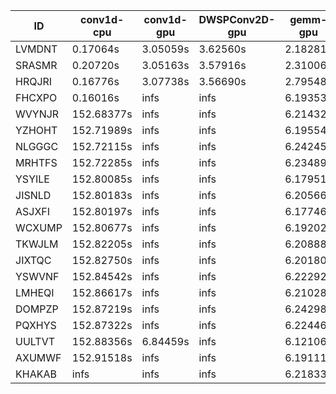 |ID|conv1d-cpu|conv1d-gpu|DWSPConv2D-gpu|gemm-gpu|avg|
|-|-|-|-|-|-|
|LVMDNT|0.17064s|3.05059s|3.62560s|2.18281s|2.25741s|
|SRASMR|0.20720s|3.05163s|3.57916s|2.31006s|2.28701s|
|HRQJRI|0.16776s|3.07738s|3.56690s|2.79548s|2.40188s|
|FHCXPO|0.16016s|infs|infs|6.19353s|infs|
|WVYNJR|152.68377s|infs|infs|6.21432s|infs|
|YZHOHT|152.71989s|infs|infs|6.19554s|infs|
|NLGGGC|152.72115s|infs|infs|6.24245s|infs|
|MRHTFS|152.72285s|infs|infs|6.23489s|infs|
|YSYILE|152.80085s|infs|infs|6.17951s|infs|
|JISNLD|152.80183s|infs|infs|6.20566s|infs|
|ASJXFI|152.80197s|infs|infs|6.17746s|infs|
|WCXUMP|152.80677s|infs|infs|6.19202s|infs|
|TKWJLM|152.82205s|infs|infs|6.20888s|infs|
|JIXTQC|152.82750s|infs|infs|6.20180s|infs|
|YSWVNF|152.84542s|infs|infs|6.22292s|infs|
|LMHEQI|152.86617s|infs|infs|6.21028s|infs|
|DOMPZP|152.87219s|infs|infs|6.24298s|infs|
|PQXHYS|152.87322s|infs|infs|6.22446s|infs|
|UULTVT|152.88356s|6.84459s|infs|6.12106s|infs|
|AXUMWF|152.91518s|infs|infs|6.19111s|infs|
|KHAKAB|infs|infs|infs|6.21833s|infs|
